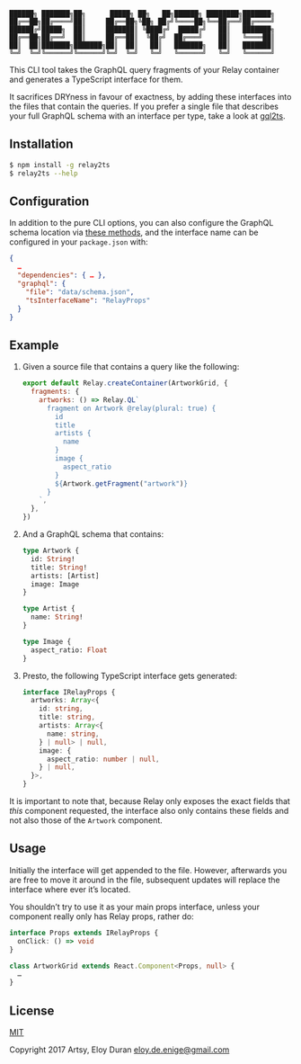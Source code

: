 ```
██████╗ ███████╗██╗      █████╗ ██╗   ██╗██████╗ ████████╗███████╗
██╔══██╗██╔════╝██║     ██╔══██╗╚██╗ ██╔╝╚════██╗╚══██╔══╝██╔════╝
██████╔╝█████╗  ██║     ███████║ ╚████╔╝  █████╔╝   ██║   ███████╗
██╔══██╗██╔══╝  ██║     ██╔══██║  ╚██╔╝  ██╔═══╝    ██║   ╚════██║
██║  ██║███████╗███████╗██║  ██║   ██║   ███████╗   ██║   ███████║
╚═╝  ╚═╝╚══════╝╚══════╝╚═╝  ╚═╝   ╚═╝   ╚══════╝   ╚═╝   ╚══════╝
```

This CLI tool takes the GraphQL query fragments of your Relay container and generates a TypeScript interface for them.

It sacrifices DRYness in favour of exactness, by adding these interfaces into the files that contain the queries. If you
prefer a single file that describes your full GraphQL schema with an interface per type, take a look at [gql2ts].

## Installation

```sh
$ npm install -g relay2ts
$ relay2ts --help
```

## Configuration

In addition to the pure CLI options, you can also configure the GraphQL schema location via [these methods][gqlconfig],
and the interface name can be configured in your `package.json` with:

```json
{
  …
  "dependencies": { … },
  "graphql": {
    "file": "data/schema.json",
    "tsInterfaceName": "RelayProps"
  }
}
```

## Example

1. Given a source file that contains a query like the following:

    ```js
    export default Relay.createContainer(ArtworkGrid, {
      fragments: {
        artworks: () => Relay.QL`
          fragment on Artwork @relay(plural: true) {
            id
            title
            artists {
              name
            }
            image {
              aspect_ratio
            }
            ${Artwork.getFragment("artwork")}
          }
        `,
      },
    })
    ```

2. And a GraphQL schema that contains:

    ```graphql
    type Artwork {
      id: String!
      title: String!
      artists: [Artist]
      image: Image
    }

    type Artist {
      name: String!
    }

    type Image {
      aspect_ratio: Float
    }
    ```

3. Presto, the following TypeScript interface gets generated:

    ```ts
    interface IRelayProps {
      artworks: Array<{
        id: string,
        title: string,
        artists: Array<{
          name: string,
        } | null> | null,
        image: {
          aspect_ratio: number | null,
        } | null,
      }>,
    }
    ```

It is important to note that, because Relay only exposes the exact fields that _this_ component requested, the interface
also only contains these fields and not also those of the `Artwork` component.

## Usage

Initially the interface will get appended to the file. However, afterwards you are free to move it around in the file,
subsequent updates will replace the interface where ever it’s located.

You shouldn’t try to use it as your main props interface, unless your component really only has Relay props, rather do:

```ts
interface Props extends IRelayProps {
  onClick: () => void
}

class ArtworkGrid extends React.Component<Props, null> {
  …
}
```

## License

[MIT]

Copyright 2017 Artsy, Eloy Duran <eloy.de.enige@gmail.com>

[gql2ts]: https://github.com/avantcredit/gql2ts
[gqlconfig]: https://github.com/graphcool/graphql-config/blob/master/README.md#usage
[MIT]: LICENSE
